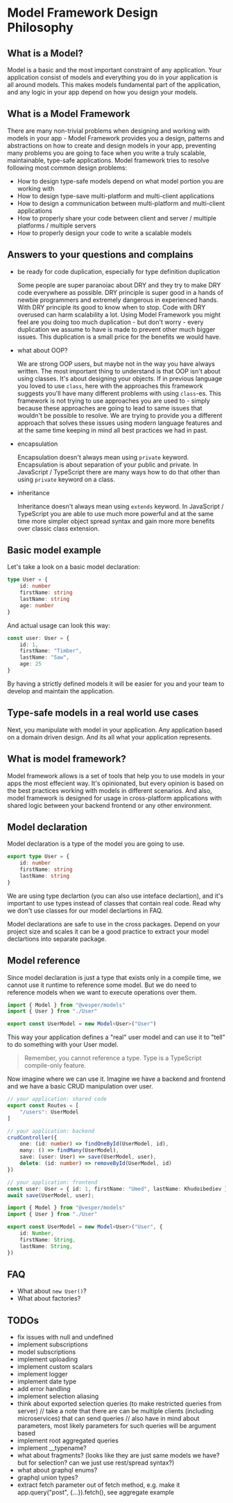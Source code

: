 # Model Framework Design Philosophy

## What is a Model?

Model is a basic and the most important constraint of any application.
Your application consist of models and everything you do in your application is all around models.
This makes models fundamental part of the application, 
and any logic in your app depend on how you design your models.

## What is a Model Framework

There are many non-trivial problems when designing and working with models in your app - 
Model Framework provides you a design, patterns and abstractions on how to create and design models in your app,
preventing many problems you are going to face when you write a truly scalable, 
maintainable, type-safe applications. 
Model framework tries to resolve following most common design problems:

* How to design type-safe models depend on what model portion you are working with
* How to design type-save multi-platform and multi-client applications
* How to design a communication between multi-platform and multi-client applications
* How to properly share your code between client and server / multiple platforms / multiple servers
* How to properly design your code to write a scalable models

## Answers to your questions and complains

* be ready for code duplication, especially for type definition duplication

    Some people are super paranoiac about DRY and they try to make DRY code everywhere as possible.
    DRY principle is super good in a hands of newbie programmers and extremely dangerous in experienced hands.
    With DRY principle its good to know when to stop. Code with DRY overused can harm scalability a lot. 
    Using Model Framework you might feel are you doing too much duplication - but don't worry - 
    every duplication we assume to have is made to prevent other much bigger issues.
    This duplication is a small price for the benefits we would have.  

* what about OOP?

    We are strong OOP users, but maybe not in the way you have always written. 
    The most important thing to understand is that OOP isn't about using classes.
    It's about designing your objects. If in previous language you loved to use `class`, 
    here with the approaches this framework suggests you'll have many different problems with using `class`-es. 
    This framework is not trying to use approaches you are used to - simply because these approaches 
    are going to lead to same issues that wouldn't be possible to resolve.
    We are trying to provide you a different approach that solves these issues using modern language features 
    and at the same time keeping in mind all best practices we had in past.
    
* encapsulation

    Encapsulation doesn't always mean using `private` keyword. 
    Encapsulation is about separation of your public and private.
    In JavaScript / TypeScript there are many ways how to do that other than using `private` keyword on a class. 
    
* inheritance

    Inheritance doesn't always mean using `extends` keyword.
    In JavaScript / TypeScript you are able to use much more powerful and at the same time more simpler 
    object spread syntax and gain more more benefits over classic class extension. 
    

## Basic model example

Let's take a look on a basic model declaration:

```ts
type User = {
    id: number
    firstName: string
    lastName: string
    age: number
}
```

And actual usage can look this way:

```ts
const user: User = {
    id: 1,
    firstName: "Timber",
    lastName: "Saw",
    age: 25
}
```

By having a strictly defined models it will be easier for you and your team to develop and maintain the application.

## Type-safe models in a real world use cases 

Next, you manipulate with model in your application.
Any application based on a domain driven design.
And its all what your application represents.

## What is model framework?

Model framework allows is a set of tools that help you to use models in your apps the most effecient way.
It's opinionated, but every opinion is based on the best practices working with models in different scenarios. 
And also, model framework is designed for usage in cross-platform applications 
with shared logic between your backend frontend or any other environment.

## Model declaration

Model declaration is a type of the model you are going to use.

```ts
export type User = {
    id: number
    firstName: string
    lastName: string
}
```

We are using type declartion (you can also use inteface declartion), 
and it's important to use types instead of classes that contain real code.
Read why we don't use classes for our model declartions in FAQ.

Model declarations are safe to use in the cross packages.
Depend on your project size and scales it can be a good practice to extract your model declartions
into separate package.

## Model reference

Since model declaration is just a type that exists only in a compile time,
we cannot use it runtime to reference some model.
But we do need to reference models when we want to execute operations over them.

```ts
import { Model } from "@vesper/models"
import { User } from "./User"

export const UserModel = new Model<User>("User")
```

This way your application defines a "real" user model and can use it to "tell" to do something with your User model.

> Remember, you cannot reference a type. Type is a TypeScript compile-only feature.

Now imagine where we can use it.
Imagine we have a backend and frontend and we have a basic CRUD manipulation over user.


```ts
// your application: shared code
export const Routes = [
    "/users": UserModel
]
```

```ts
// your application: backend
crudController({
    one: (id: number) => findOneById(UserModel, id),
    many: () => findMany(UserModel),
    save: (user: User) => save(UserModel, user),
    delete: (id: number) => removeById(UserModel, id)
})
```

```ts
// your application: frontend
const user: User = { id: 1, firstName: "Umed", lastName: Khudoibediev }
await save(UserModel, user);
```


```ts
import { Model } from "@vesper/models"
import { User } from "./User"

export const UserModel = new Model<User>("User", {
    id: Number,
    firstName: String,
    lastName: String,
})
```

## FAQ

* What about `new User()`?
* What about factories?

## TODOs

* fix issues with null and undefined
* implement subscriptions
* model subscriptions
* implement uploading
* implement custom scalars
* implement logger
* implement date type
* add error handling
* implement selection aliasing
* think about exported selection queries (to make restricted queries from server)
//       take a note that there are can be multiple clients (including microservices) that can send queries
//       also have in mind about parameters, most likely parameters for such queries will be argument based
* implement root aggregated queries
* implement __typename?
* what about fragments? (looks like they are just same models we have? but for selection? can we just use rest/spread syntax?)
* what about graphql enums?
* graphql union types?
* extract fetch parameter out of fetch method, e.g. make it app.query("post", {...}).fetch(), see aggregate example
